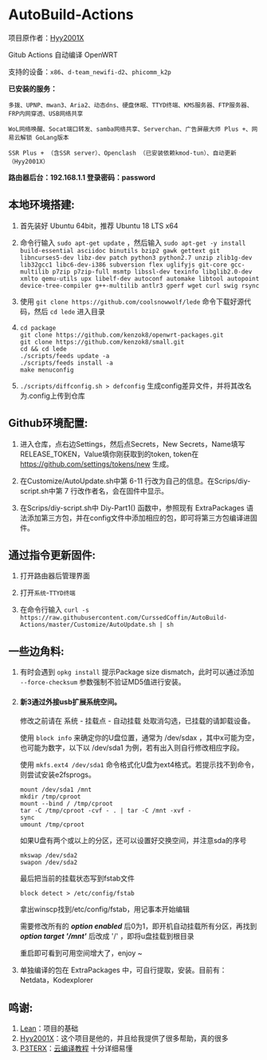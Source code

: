 # AutoBuild-Actions
项目原作者：[Hyy2001X](https://github.com/Hyy2001X)

Gitub Actions 自动编译 OpenWRT

支持的设备：`x86`、`d-team_newifi-d2`、`phicomm_k2p`

**已安装的服务：**

    多拨、UPNP、mwan3、Aria2、动态dns、硬盘休眠、TTYD终端、KMS服务器、FTP服务器、FRP内网穿透、USB网络共享

    WoL网络唤醒、Socat端口转发、samba网络共享、Serverchan、广告屏蔽大师 Plus +、网易云解锁 GoLang版本

    SSR Plus + （含SSR server）、Openclash （已安装依赖kmod-tun）、自动更新（Hyy2001X）

**路由器后台：192.168.1.1    登录密码：password**

本地环境搭建:
-
1. 首先装好 Ubuntu 64bit，推荐  Ubuntu  18 LTS x64

2. 命令行输入 `sudo apt-get update` ，然后输入
`
sudo apt-get -y install build-essential asciidoc binutils bzip2 gawk gettext git libncurses5-dev libz-dev patch python3 python2.7 unzip zlib1g-dev lib32gcc1 libc6-dev-i386 subversion flex uglifyjs git-core gcc-multilib p7zip p7zip-full msmtp libssl-dev texinfo libglib2.0-dev xmlto qemu-utils upx libelf-dev autoconf automake libtool autopoint device-tree-compiler g++-multilib antlr3 gperf wget curl swig rsync
`

3. 使用 `git clone https://github.com/coolsnowwolf/lede` 命令下载好源代码，然后 `cd lede` 进入目录

4. ```
   cd package
   git clone https://github.com/kenzok8/openwrt-packages.git
   git clone https://github.com/kenzok8/small.git
   cd && cd lede
   ./scripts/feeds update -a
   ./scripts/feeds install -a
   make menuconfig
   ```

5. `./scripts/diffconfig.sh > defconfig` 生成config差异文件，并将其改名为.config上传到仓库

Github环境配置:
-
1. 进入仓库，点右边Settings，然后点Secrets，New Secrets，Name填写RELEASE_TOKEN，Value填你刚获取到的token, token在 https://github.com/settings/tokens/new 生成。

2. 在Customize/AutoUpdate.sh中第 6-11 行改为自己的信息。在Scrips/diy-script.sh中第 7 行改作者名，会在固件中显示。

3. 在Scrips/diy-script.sh中 Diy-Part1() 函数中，参照现有 ExtraPackages 语法添加第三方包，并在config文件中添加相应的包，即可将第三方包编译进固件。

通过指令更新固件:
-
1. 打开路由器后管理界面

2. 打开`系统`-`TTYD终端`

3. 在命令行输入 
  `curl -s https://raw.githubusercontent.com/CurssedCoffin/AutoBuild-Actions/master/Customize/AutoUpdate.sh | sh`

一些边角料:
-
1. 有时会遇到 `opkg install` 提示Package size dismatch，此时可以通过添加 `--force-checksum` 参数强制不验证MD5值进行安装。

2. #### 新3通过外接usb扩展系统空间。 
   修改之前请在 系统 - 挂载点 - 自动挂载 处取消勾选，已挂载的请卸载设备。

   使用 `block info` 来确定你的U盘位置，通常为 /dev/sdax ，其中x可能为空，也可能为数字，以下以 /dev/sda1 为例，若有出入则自行修改相应字段。
   
   使用 `mkfs.ext4 /dev/sda1` 命令格式化U盘为ext4格式。若提示找不到命令，则尝试安装e2fsprogs。
   ```
   mount /dev/sda1 /mnt
   mkdir /tmp/cproot
   mount --bind / /tmp/cproot
   tar -C /tmp/cproot -cvf - . | tar -C /mnt -xvf -
   sync
   umount /tmp/cproot
   ```
   如果U盘有两个或以上的分区，还可以设置好交换空间，并注意sda的序号
   ```
   mkswap /dev/sda2
   swapon /dev/sda2
   ```
   最后把当前的挂载状态写到fstab文件
   ```
   block detect > /etc/config/fstab
   ```

   拿出winscp找到/etc/config/fstab，用记事本开始编辑
   
   需要修改所有的 ***option enabled*** 后0为1，即开机自动挂载所有分区，再找到 ***option target '/mnt'*** 后改成 '/' ，即将u盘挂载到根目录
   
   重启即可看到可用空间增大了，enjoy ~
   
3. 单独编译的包在 ExtraPackages 中，可自行提取，安装。目前有：Netdata，Kodexplorer

鸣谢:
-
1. [Lean](https://github.com/coolsnowwolf/lede)：项目的基础
2. [Hyy2001X](https://github.com/Hyy2001X)：这个项目是他的，并且给我提供了很多帮助，真的很多
3. [P3TERX](https://github.com/P3TERX)：[云编译教程](https://p3terx.com/archives/build-openwrt-with-github-actions.html) 十分详细易懂
